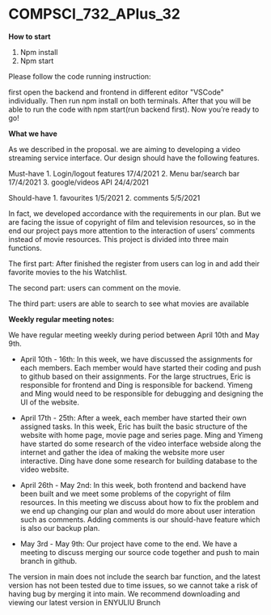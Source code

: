 # COMPSCI_732_APlus_32

<b>How to start</b>

1.	 Npm install
2.	 Npm start

Please follow the code running instruction:

first open the backend and frontend in different editor "VSCode" individually.
Then run npm install on both terminals.
After that you will be able to run the code with npm start(run backend first).
Now you’re ready to go!

<b>What we have</b>

As we described in the proposal. we are aiming to developing a video streaming service interface.  Our design should have the following features. 

Must-have	1.      Login/logout features	17/4/2021
	        2.	Menu bar/search bar	17/4/2021
	        3.	google/videos API	24/4/2021

Should-have	1.	favourites	1/5/2021
	        2.	comments	5/5/2021

In fact, we developed accordance with the requirements in our plan. But we are facing the issue of copyright of film and television resources, so in the end our project pays more attention to the interaction of users' comments instead of movie resources. This project is divided into three main functions. 

The first part: After finished the register from users can log in and add their favorite movies to the his Watchlist.  

The second part:  users can comment on the movie. 

The third part: users are able to search to see what movies are available

<b>Weekly regular meeting notes:</b>

We have regular meeting weekly during period between April 10th and May 9th.

- April 10th - 16th:
In this week, we have discussed the assignments for each members. Each member would have started their coding and push to github based on their assignments. For the large structrues, Eric is responsible for frontend and Ding is responsible for backend. Yimeng and Ming would need to be responsible for debugging and designing the UI of the website. 

- April 17th - 25th:
After a week, each member have started their own assigned tasks. In this week, Eric has built the basic structure of the website with home page, movie page and series page. Ming and Yimeng have started do some research of the video interface webside along the internet and gather the idea of making the website more user interactive. Ding have done some research for building database to the video website. 

- April 26th - May 2nd:
In this week, both frontend and backend have been built and we meet some problems of the copyright of film resources. In this meeting we discuss about how to fix the problem and we end up changing our plan and would do more about user interation such as comments. Adding comments is our should-have feature which is also our backup plan. 

- May 3rd - May 9th:
Our project have come to the end. We have a meeting to discuss merging our source code together and push to main branch in github. 


The version in main does not include the search bar function, and the latest version has not been tested due to time issues, so we cannot take a risk of having bug by merging it into main. We recommend downloading and viewing our latest version in ENYULIU Brunch

